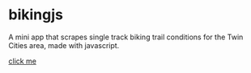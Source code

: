 bikingjs
========

A mini app that scrapes single track biking trail conditions for the Twin Cities area, made with javascript.


<a href="javascript:hello()">click me</a>
